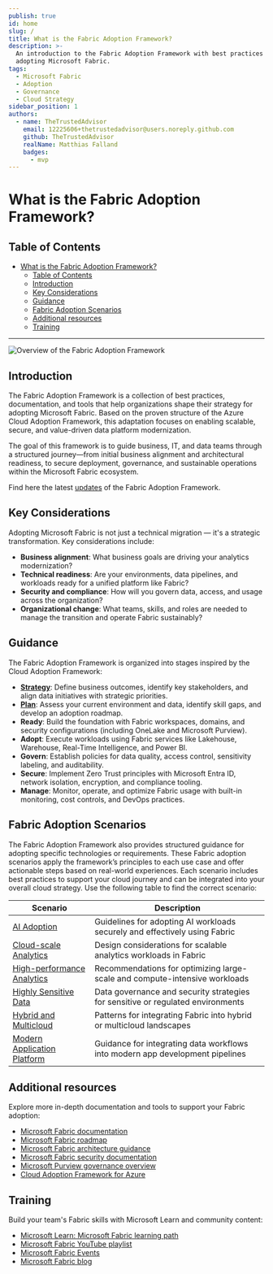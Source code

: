 ```yaml
---
publish: true
id: home
slug: /
title: What is the Fabric Adoption Framework?
description: >-
  An introduction to the Fabric Adoption Framework with best practices for
  adopting Microsoft Fabric.
tags:
  - Microsoft Fabric
  - Adoption
  - Governance
  - Cloud Strategy
sidebar_position: 1
authors:
  - name: TheTrustedAdvisor
    email: 12225606+thetrustedadvisor@users.noreply.github.com
    github: TheTrustedAdvisor
    realName: Matthias Falland
    badges:
      - mvp
---
```


# What is the Fabric Adoption Framework?

## Table of Contents

- [What is the Fabric Adoption Framework?](#what-is-the-fabric-adoption-framework)
  - [Table of Contents](#table-of-contents)
  - [Introduction](#introduction)
  - [Key Considerations](#key-considerations)
  - [Guidance](#guidance)
  - [Fabric Adoption Scenarios](#fabric-adoption-scenarios)
  - [Additional resources](#additional-resources)
  - [Training](#training)

---

![Overview of the Fabric Adoption Framework](https://learn.microsoft.com/en-us/azure/cloud-adoption-framework/_images/caf-overview-graphic.png)

## Introduction

The Fabric Adoption Framework is a collection of best practices, documentation, and tools that help organizations shape their strategy for adopting Microsoft Fabric. Based on the proven structure of the Azure Cloud Adoption Framework, this adaptation focuses on enabling scalable, secure, and value-driven data platform modernization.

The goal of this framework is to guide business, IT, and data teams through a structured journey—from initial business alignment and architectural readiness, to secure deployment, governance, and sustainable operations within the Microsoft Fabric ecosystem.

Find here the latest [updates](whats-new.md) of the Fabric Adoption Framework.

## Key Considerations

Adopting Microsoft Fabric is not just a technical migration — it's a strategic transformation. Key considerations include:

- **Business alignment**: What business goals are driving your analytics modernization?
- **Technical readiness**: Are your environments, data pipelines, and workloads ready for a unified platform like Fabric?
- **Security and compliance**: How will you govern data, access, and usage across the organization?
- **Organizational change**: What teams, skills, and roles are needed to manage the transition and operate Fabric sustainably?

## Guidance

The Fabric Adoption Framework is organized into stages inspired by the Cloud Adoption Framework:

- [**Strategy**](docs/methodologies/1-strategy/overview.md): Define business outcomes, identify key stakeholders, and align data initiatives with strategic priorities.
- [**Plan**](docs/methodologies/2-plan/overview.md): Assess your current environment and data, identify skill gaps, and develop an adoption roadmap.
- **Ready**: Build the foundation with Fabric workspaces, domains, and security configurations (including OneLake and Microsoft Purview).
- **Adopt**: Execute workloads using Fabric services like Lakehouse, Warehouse, Real-Time Intelligence, and Power BI.
- **Govern**: Establish policies for data quality, access control, sensitivity labeling, and auditability.
- **Secure**: Implement Zero Trust principles with Microsoft Entra ID, network isolation, encryption, and compliance tooling.
- **Manage**: Monitor, operate, and optimize Fabric usage with built-in monitoring, cost controls, and DevOps practices.

## Fabric Adoption Scenarios


The Fabric Adoption Framework also provides structured guidance for adopting specific technologies or requirements. These Fabric adoption scenarios apply the framework’s principles to each use case and offer actionable steps based on real-world experiences. Each scenario includes best practices to support your cloud journey and can be integrated into your overall cloud strategy. Use the following table to find the correct scenario:

| Scenario | Description |
|----------|-------------|
| [AI Adoption](../adoption-scenarios/ai-adoption/overview.md) | Guidelines for adopting AI workloads securely and effectively using Fabric |
| [Cloud-scale Analytics](../adoption-scenarios/cloud-scale-analytics.md) | Design considerations for scalable analytics workloads in Fabric |
| [High-performance Analytics](../adoption-scenarios/high-performance-analytics.md) | Recommendations for optimizing large-scale and compute-intensive workloads |
| [Highly Sensitive Data](../adoption-scenarios/highly-sensitive-data.md) | Data governance and security strategies for sensitive or regulated environments |
| [Hybrid and Multicloud](../adoption-scenarios/hybrid-and-multicloud.md) | Patterns for integrating Fabric into hybrid or multicloud landscapes |
| [Modern Application Platform](../adoption-scenarios/modern-application-platform.md) | Guidance for integrating data workflows into modern app development pipelines |

## Additional resources

Explore more in-depth documentation and tools to support your Fabric adoption:

- [Microsoft Fabric documentation](https://learn.microsoft.com/en-us/fabric/?wt.mc_id=AZ-MVP-5003447)
- [Microsoft Fabric roadmap](hhttps://roadmap.fabric.microsoft.com?wt.mc_id=AZ-MVP-5003447)
- [Microsoft Fabric architecture guidance](https://learn.microsoft.com/en-us/azure/architecture/analytics/architecture/fabric-deployment-patterns?wt.mc_id=AZ-MVP-5003447)
- [Microsoft Fabric security documentation](https://learn.microsoft.com/en-us/fabric/security/?wt.mc_id=AZ-MVP-5003447)
- [Microsoft Purview governance overview](https://learn.microsoft.com/en-us/purview/data-governance-overview?wt.mc_id=AZ-MVP-5003447)
- [Cloud Adoption Framework for Azure](https://learn.microsoft.com/en-us/azure/cloud-adoption-framework/scenarios/fabric/?wt.mc_id=AZ-MVP-5003447)

## Training

Build your team's Fabric skills with Microsoft Learn and community content:

- [Microsoft Learn: Microsoft Fabric learning path](https://learn.microsoft.com/en-us/training/paths/get-started-fabric/?wt.mc_id=AZ-MVP-5003447)
- [Microsoft Fabric YouTube playlist](https://www.youtube.com/playlist?list=PL1N57mwBHtN0JFoOaMp8ZzS4rjQXzvDGs)
- [Microsoft Fabric Events](https://www.the-trusted-advisor.com/events/)
- [Microsoft Fabric blog](https://blog.fabric.microsoft.com/en-US/blog/)


